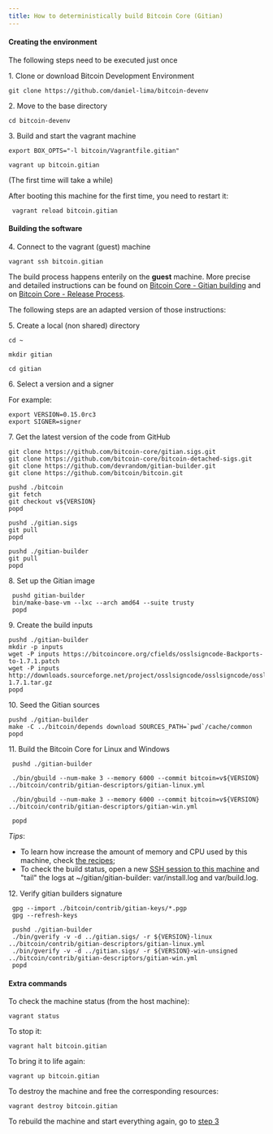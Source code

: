 ```yaml
---
title: How to deterministically build Bitcoin Core (Gitian)
---
```

#### Creating the environment

The following steps need to be executed just once

1\. Clone or download Bitcoin Development Environment

    git clone https://github.com/daniel-lima/bitcoin-devenv

2\. Move to the base directory

    cd bitcoin-devenv

<a name="step-3"></a>3\. Build and start the vagrant machine

    export BOX_OPTS="-l bitcoin/Vagrantfile.gitian"

    vagrant up bitcoin.gitian

(The first time will take a while)

After booting this machine for the first time, you need to restart it:

     vagrant reload bitcoin.gitian


#### Building the software

<a name="step-4"></a>4\. Connect to the vagrant (guest) machine

    vagrant ssh bitcoin.gitian


The build process happens enterily on the **guest** machine.
More precise and detailed instructions can be found on [Bitcoin Core - Gitian building](https://github.com/bitcoin/bitcoin/blob/master/doc/gitian-building.md) and on [Bitcoin Core - Release Process](https://github.com/bitcoin/bitcoin/blob/master/doc/release-process.md).

The following steps are an adapted version of those instructions:


5\. Create a local (non shared) directory

    cd ~

    mkdir gitian

    cd gitian

6\. Select a version and a signer

For example:

    export VERSION=0.15.0rc3
    export SIGNER=signer

7\. Get the latest version of the code from GitHub

    git clone https://github.com/bitcoin-core/gitian.sigs.git
    git clone https://github.com/bitcoin-core/bitcoin-detached-sigs.git
    git clone https://github.com/devrandom/gitian-builder.git
    git clone https://github.com/bitcoin/bitcoin.git

    pushd ./bitcoin
    git fetch
    git checkout v${VERSION}
    popd

    pushd ./gitian.sigs
    git pull
    popd

    pushd ./gitian-builder
    git pull
    popd


8\. Set up the Gitian image

     pushd gitian-builder
     bin/make-base-vm --lxc --arch amd64 --suite trusty
     popd


9\. Create the build inputs

    pushd ./gitian-builder
    mkdir -p inputs
    wget -P inputs https://bitcoincore.org/cfields/osslsigncode-Backports-to-1.7.1.patch
    wget -P inputs http://downloads.sourceforge.net/project/osslsigncode/osslsigncode/osslsigncode-1.7.1.tar.gz
    popd


10\. Seed the Gitian sources

    pushd ./gitian-builder
    make -C ../bitcoin/depends download SOURCES_PATH=`pwd`/cache/common
    popd


11\. Build the Bitcoin Core for Linux and Windows

     pushd ./gitian-builder
     
     ./bin/gbuild --num-make 3 --memory 6000 --commit bitcoin=v${VERSION} ../bitcoin/contrib/gitian-descriptors/gitian-linux.yml

     ./bin/gbuild --num-make 3 --memory 6000 --commit bitcoin=v${VERSION} ../bitcoin/contrib/gitian-descriptors/gitian-win.yml

     popd

_Tips_:

- To learn how increase the amount of memory and CPU used by this machine, check [the recipes](../recipes.md);
- To check the build status, open a new [SSH session to this machine](#step-4) and "tail" the logs at ~/gitian/gitian-builder: var/install.log and var/build.log. 


12\. Verify gitian builders signature

     gpg --import ./bitcoin/contrib/gitian-keys/*.pgp
     gpg --refresh-keys

     pushd ./gitian-builder
     ./bin/gverify -v -d ../gitian.sigs/ -r ${VERSION}-linux ../bitcoin/contrib/gitian-descriptors/gitian-linux.yml
     ./bin/gverify -v -d ../gitian.sigs/ -r ${VERSION}-win-unsigned ../bitcoin/contrib/gitian-descriptors/gitian-win.yml
     popd


#### Extra commands

To check the machine status (from the host machine):

    vagrant status

To stop it:

    vagrant halt bitcoin.gitian

To bring it to life again:

    vagrant up bitcoin.gitian

To destroy the machine and free the corresponding resources:

    vagrant destroy bitcoin.gitian

To rebuild the machine and start everything again, go to [step 3](#step-3)
